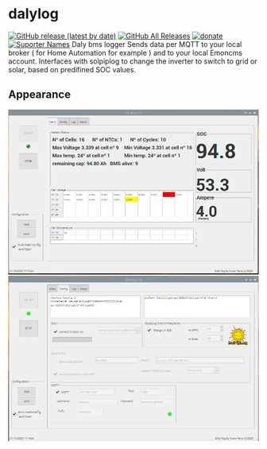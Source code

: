 # dalylog
[<img alt="GitHub release (latest by date)" src="https://img.shields.io/github/v/release/njfaria/dalylog">](https://github.com/njfaria/dalylog/releases)
[<img alt="GitHub All Releases" src="https://img.shields.io/github/downloads/njfaria/dalylog/total">](https://github.com/njfaria/dalylog/releases/latest)
[<img alt="donate" src="https://img.shields.io/badge/donate-Paypal-green">](https://www.paypal.com/donate?hosted_button_id=ZDTGKU48JP678&source=url)
[<img alt="Suporter Names" src="https://img.shields.io/badge/suporter-names-orange">](/docs/suporternames.md)
Daly bms logger
Sends data per MQTT to your local broker ( for Home Automation for example ) and to your local Emoncms account.
Interfaces with solpiplog to change the inverter to switch to grid or solar, based on predifined SOC values.

## Appearance
![dalylog](dalymain.png)
![dalylog](dalyconfig.png)

